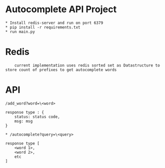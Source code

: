 # Autocomplete API Project

```
* Install redis-server and run on port 6379
* pip install -r requirements.txt
* run main.py
```

# Redis
```
    current implementation uses redis sorted set as Datastructure to store count of prefixes to get autocomplete words
```

# API
``` 
/add_word?word=\<word>

response type : {
    status: status code,
    msg: msg
}

```

```
* /autocomplete?query=\<query>
  
response type [
    <word 1>,
    <word 2>,
    etc
]


```

